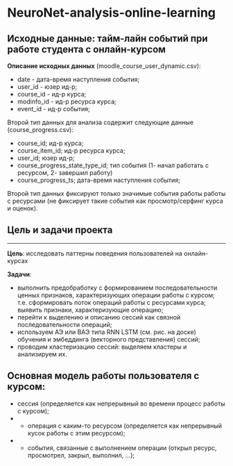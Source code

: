 # NeuroNet-analysis-online-learning

## **Исходные данные**: тайм-лайн событий при работе студента с онлайн-курсом

**Описание исходных данных** (moodle_course_user_dynamic.csv):
- date - дата-время наступления события;
- user_id - юзер ид-р;
- course_id - ид-р курса;
- modinfo_id - ид-р ресурса курса;
- event_id - ид-р события;

Второй тип данных для анализа содержит следующие данные (course_progress.csv):
- course_id; ид-р курса;
- course_item_id; ид-р ресурса курса;
- user_id; юзер ид-р;
- course_progress_state_type_id; тип события (1- начал работать с ресурсом, 2- завершил работу)
- course_progress_ts; дата-время наступления события;

Второй тип данных фиксируют только значимые события работы работы с ресурсами (не фиксирует такие события как просмотр/серфинг курса и оценок).

## Цель и задачи проекта
---

**Цель**: исследовать паттерны поведения пользователей на онлайн-курсах

**Задачи**:

- выполнить предобработку с формированием последовательности ценных признаков, характеризующих операции работы с курсом; т.е. сформировать поток операций работы с ресурсами курса; выявить признаки, характеризующие операцию;
- перейти к выделению и описанию сессий как связной последовательности операций;
- используем АЭ или ВАЭ типа RNN LSTM (см. рис. на доске) обучения и эмбеддинга (векторного представления) сессий;
- проводим кластеризацию сессий: выделяем кластеры и анализируем их.

## **Основная модель работы пользователя с курсом**:

- сессия (определяется как непрерывный во времени процесс работы с курсом);
- - операция с каким-то ресурсом (определяется как непрерывный кусок работы с этим ресурсом);
- - события, связанные с выполнением операции (открыл ресурс, просмотрел, закрыл, выполнил, ...);


